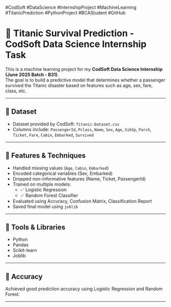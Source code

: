 #CodSoft #DataScience #InternshipProject #MachineLearning #TitanicPrediction #PythonProject #BCAStudent #GitHub
# 🚢 Titanic Survival Prediction - CodSoft Data Science Internship Task

This is a machine learning project for my **CodSoft Data Science Internship (June 2025 Batch - B31)**.  
The goal is to build a predictive model that determines whether a passenger survived the Titanic disaster based on features such as age, sex, fare, class, etc.

---

## 📁 Dataset

- Dataset provided by CodSoft: `Titanic-Dataset.csv`
- Columns include: `PassengerId`, `Pclass`, `Name`, `Sex`, `Age`, `SibSp`, `Parch`, `Ticket`, `Fare`, `Cabin`, `Embarked`, `Survived`

---

## 🧠 Features & Techniques

- Handled missing values (`Age`, `Cabin`, `Embarked`)
- Encoded categorical variables (Sex, Embarked)
- Dropped non-informative features (Name, Ticket, PassengerId)
- Trained on multiple models:
  - ✅ Logistic Regression
  - ✅ Random Forest Classifier
- Evaluated using Accuracy, Confusion Matrix, Classification Report
- Saved final model using `joblib`

---

## 🔧 Tools & Libraries

- Python
- Pandas
- Scikit-learn
- Joblib

---

## 🎯 Accuracy

Achieved good prediction accuracy using Logistic Regression and Random Forest.

---



